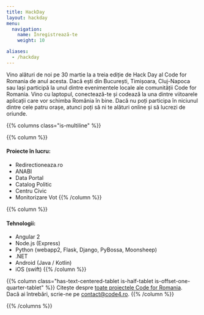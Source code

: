 ```yaml
---
title: HackDay
layout: hackday
menu:
  navigation:
    name: Înregistrează-te
    weight: 10

aliases:
  - /hackday
---
```


Vino alături de noi pe 30 martie la a treia ediție de Hack Day al Code for Romania de anul acesta. Dacă ești din București, Timișoara, Cluj-Napoca sau Iași participă la unul dintre evenimentele locale ale comunității Code for Romania. Vino cu laptopul, conectează-te și codează la una dintre viitoarele aplicații care vor schimba România în bine. Dacă nu poți participa în niciunul dintre cele patru orașe, atunci poți să ni te alături online și să lucrezi de oriunde.


{{% columns class="is-multiline" %}}

{{% column %}}
#### Proiecte în lucru:

* Redirectioneaza.ro
* ANABI
* Data Portal
* Catalog Politic
* Centru Civic
* Monitorizare Vot
{{% /column %}}

{{% column %}}
#### Tehnologii:

* Angular 2
* Node.js (Express)
* Python (webapp2, Flask, Django, PyBossa, Moonsheep)
* .NET
* Android (Java / Kotlin)
* iOS (swift)
{{% /column %}}

{{% column class="has-text-centered-tablet is-half-tablet is-offset-one-quarter-tablet" %}}
Citește despre [toate proiectele Code for Romania](https://bit.ly/2SREoGf).  
Dacă ai întrebări, scrie-ne pe [contact@code4.ro](mailto:contact@code4.ro).
{{% /column %}}

{{% /columns %}}
